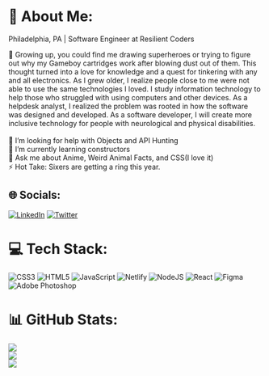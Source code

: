# 💫 About Me:


Philadelphia, PA | Software Engineer at Resilient Coders


🔭 Growing up, you could find me drawing superheroes or trying to figure out why my Gameboy cartridges work after blowing dust out of them. This thought turned into a love for knowledge and a quest for tinkering with any and all electronics. As I grew older, I realize people close to me were not able to use the same technologies I loved. I study information technology to help those who struggled with using computers and other devices. As a helpdesk analyst, I realized the problem was rooted in how the software was designed and developed. As a software developer, I will create more inclusive technology for people with neurological and physical disabilities.<br><br>🤝 I’m looking for help with Objects and API Hunting<br>🌱 I’m currently learning constructors <br>💬 Ask me about Anime, Weird Animal Facts, and CSS(I love it)<br>⚡ Hot Take: Sixers are getting a ring this year.


## 🌐 Socials:
[![LinkedIn](https://img.shields.io/badge/LinkedIn-%230077B5.svg?logo=linkedin&logoColor=white)](https://linkedin.com/in/isaiah-lowe-brown) [![Twitter](https://img.shields.io/badge/Twitter-%231DA1F2.svg?logo=Twitter&logoColor=white)](https://twitter.com/IsaiahLoweBrown) 

# 💻 Tech Stack:
![CSS3](https://img.shields.io/badge/css3-%231572B6.svg?style=for-the-badge&logo=css3&logoColor=white) ![HTML5](https://img.shields.io/badge/html5-%23E34F26.svg?style=for-the-badge&logo=html5&logoColor=white) ![JavaScript](https://img.shields.io/badge/javascript-%23323330.svg?style=for-the-badge&logo=javascript&logoColor=%23F7DF1E) ![Netlify](https://img.shields.io/badge/netlify-%23000000.svg?style=for-the-badge&logo=netlify&logoColor=#00C7B7) ![NodeJS](https://img.shields.io/badge/node.js-6DA55F?style=for-the-badge&logo=node.js&logoColor=white) ![React](https://img.shields.io/badge/react-%2320232a.svg?style=for-the-badge&logo=react&logoColor=%2361DAFB) 	![Figma](https://img.shields.io/badge/figma-%23F24E1E.svg?style=for-the-badge&logo=figma&logoColor=white) ![Adobe Photoshop](https://img.shields.io/badge/adobephotoshop-%2331A8FF.svg?style=for-the-badge&logo=adobephotoshop&logoColor=white)
# 📊 GitHub Stats:
![](https://github-readme-stats.vercel.app/api?username=IsaiahLoweBrown&theme=blue-green&hide_border=false&include_all_commits=false&count_private=false)<br/>
![](https://github-readme-streak-stats.herokuapp.com/?user=IsaiahLoweBrown&theme=blue-green&hide_border=false)<br/>
![](https://github-readme-stats.vercel.app/api/top-langs/?username=IsaiahLoweBrown&theme=blue-green&hide_border=false&include_all_commits=false&count_private=false&layout=compact)
